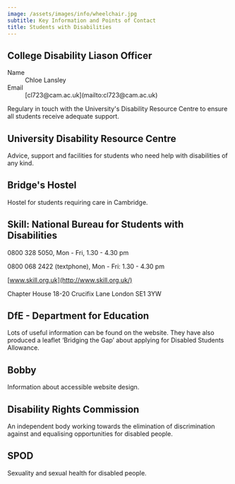```yaml
---
image: /assets/images/info/wheelchair.jpg
subtitle: Key Information and Points of Contact
title: Students with Disabilities
---
```


## College Disability Liason Officer
<dt>Name</dt><dd>Chloe Lansley</dd><dt class="even">Email</dt><dd class="even">[cl723@cam.ac.uk](mailto:cl723@cam.ac.uk)</dd>

Regulary in touch with the University's Disability Resource Centre to ensure all students receive adequate support.

## University Disability Resource Centre

Advice, support and facilities for students who need help with disabilities of any kind.

## Bridge's Hostel

Hostel for students requiring care in Cambridge.

## Skill: National Bureau for Students with Disabilities

0800 328 5050, Mon - Fri, 1.30 - 4.30 pm

0800 068 2422 (textphone), Mon - Fri: 1.30 - 4.30 pm

[www.skill.org.uk](http://www.skill.org.uk/)

Chapter House
18-20 Crucifix Lane
London
SE1 3YW

## DfE - Department for Education

Lots of useful information can be found on the website. They have also produced a leaflet ‘Bridging the Gap’ about applying for Disabled Students Allowance.

## Bobby

Information about accessible website design.

## Disability Rights Commission

An independent body working towards the elimination of discrimination against and equalising opportunities for disabled people.

## SPOD

Sexuality and sexual health for disabled people.